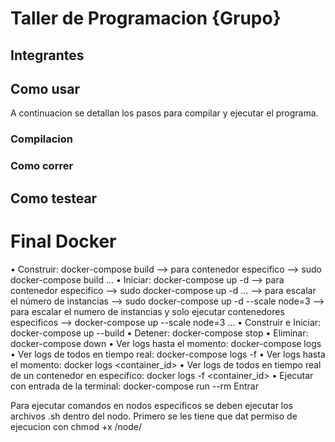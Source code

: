 # Taller de Programacion {Grupo}

## Integrantes

## Como usar

A continuacion se detallan los pasos para compilar y ejecutar el programa.

### Compilacion

### Como correr

## Como testear

# Final Docker

• Construir: docker-compose build --> para contenedor especifico --> sudo docker-compose build <service> ...
• Iniciar: docker-compose up -d
--> para contenedor especifico --> sudo docker-compose up -d <service> ...
--> para escalar el número de instancias --> sudo docker-compose up -d --scale node=3
--> para escalar el numero de instancias y solo ejecutar contenedores especificos --> docker-compose up --scale node=3 <service> ...
• Construir e Iniciar: docker-compose up --build
• Detener: docker-compose stop
• Eliminar: docker-compose down
• Ver logs hasta el momento: docker-compose logs
• Ver logs de todos en tiempo real: docker-compose logs -f
• Ver logs hasta el momento: docker logs <container_id>
• Ver logs de todos en tiempo real de un contenedor en especifico: docker logs -f <container_id>
• Ejecutar con entrada de la terminal: docker-compose run --rm <service>
Entrar

Para ejecutar comandos en nodos especificos se deben ejecutar los archivos .sh dentro del nodo.
Primero se les tiene que dat permiso de ejecucion con chmod +x /node/<script>.sh --> ej: chmod +x /node/send_command.sh
luego se ejecuta corriendolo enviandole los argumentos necesarios, esta es la lista de comandos:
./send_command.sh <container_name> <command>
./exit_node.sh <container_name>
./pause_node.sh <container_name>
./resume_node.sh <container_name>
./state_node.sh <container_name>

Para poder conectarte a los nodos desde fuera de docker se mapean los puertos, de tal manera que se puede conectar con localhost:<puerto_mapeado>
Para first_seed_node el puerto mapeado es 9090.
Para los nodos, al ser escalable el puerto no es fijo. Asi que al correrlos se usa 'docker ps' para ver el puerto al que fue mapeado.
